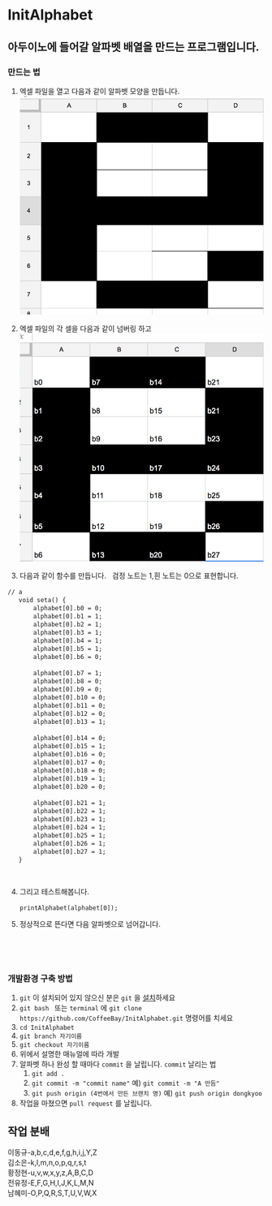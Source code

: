 # InitAlphabet

## 아두이노에 들어갈 알파벳 배열을 만드는 프로그램입니다.

### 만드는 법 

1.   엑셀 파일을 열고 다음과 같이 알파벳 모양을 만듭니다.
      ![](./images/2.png) 

2. 엑셀 파일의 각 셀을 다음과 같이 넘버링 하고
      ![](./images/1.png) 

3. 다음과 같이 함수를 만듭니다.   검정 노트는 1,흰 노트는 0으로 표현합니다.  
```
// a
   void seta() {
       alphabet[0].b0 = 0;
       alphabet[0].b1 = 1;
       alphabet[0].b2 = 1;
       alphabet[0].b3 = 1;
       alphabet[0].b4 = 1;
       alphabet[0].b5 = 1;
       alphabet[0].b6 = 0;

       alphabet[0].b7 = 1;
       alphabet[0].b8 = 0;
       alphabet[0].b9 = 0;
       alphabet[0].b10 = 0;
       alphabet[0].b11 = 0;
       alphabet[0].b12 = 0;
       alphabet[0].b13 = 1;

       alphabet[0].b14 = 0;
       alphabet[0].b15 = 1;
       alphabet[0].b16 = 0;
       alphabet[0].b17 = 0;
       alphabet[0].b18 = 0;
       alphabet[0].b19 = 1;
       alphabet[0].b20 = 0;

       alphabet[0].b21 = 1;
       alphabet[0].b22 = 1;
       alphabet[0].b23 = 1;
       alphabet[0].b24 = 1;
       alphabet[0].b25 = 1;
       alphabet[0].b26 = 1;
       alphabet[0].b27 = 1;
   }
```

   ​

4. 그리고 테스트해봅니다.

   ```
   printAlphabet(alphabet[0]);
   ```

5. 정상적으로 뜬다면 다음 알파벳으로 넘어갑니다.

   ​

   ​

###  개발환경 구축 방법 

1. `git` 이 설치되어 있지 않으신 분은 `git` 을 [설치](https://git-scm.com/)하세요
2. `git bash ` 또는 `terminal` 에 `git clone https://github.com/CoffeeBay/InitAlphabet.git`  명령어를 치세요
3. `cd InitAlphabet`
4. `git branch 자기이름`
5. `git checkout 자기이름`
6. 위에서 설명한 매뉴얼에 따라 개발
7. 알파벳 하나 완성 할 때마다 `commit` 을 날립니다.
   `commit` 날리는 법
   1. `git add .`
   2. `git commit -m "commit name"` 
      예) `git commit -m "A 만듬"` 
   3. `git push origin (4번에서 만든 브랜치 명)`
      예) `git push origin dongkyoo` 
8. 작업을 마쳤으면 `pull request` 를 날립니다.


## 작업 분배  
이동규-a,b,c,d,e,f,g,h,i,j,Y,Z  
김소은-k,l,m,n,o,p,q,r,s,t  
황정현-u,v,w,x,y,z,A,B,C,D  
전유정-E,F,G,H,I,J,K,L,M,N  
남혜미-O,P,Q,R,S,T,U,V,W,X  
